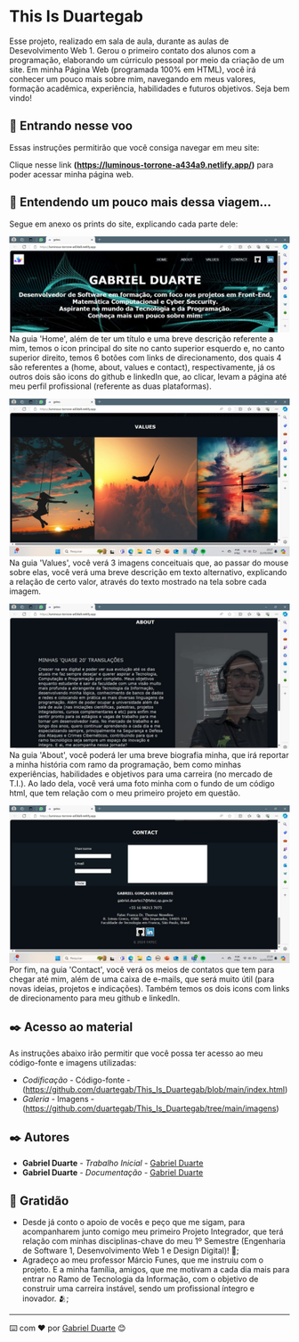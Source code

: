 # This Is Duartegab

Esse projeto, realizado em sala de aula, durante as aulas de Desevolvimento Web 1. Gerou o primeiro contato dos alunos com a programação, elaborando um cúrriculo pessoal por meio da criação de um site. Em minha Página Web (programada 100% em HTML), você irá conhecer um pouco mais sobre mim, navegando em meus valores, formação acadêmica, experiência, habilidades e futuros objetivos. Seja bem vindo!


## 🚀 Entrando nesse voo

Essas instruções permitirão que você consiga navegar em meu site:

Clique nesse link **(https://luminous-torrone-a434a9.netlify.app/)** para poder acessar minha página web.


## 📄 Entendendo um pouco mais dessa viagem...

Segue em anexo os prints do site, explicando cada parte dele:

![Home](https://github.com/duartegab/This_Is_Duartegab/blob/main/f3dfd0a1-7c3f-4d6a-ada7-8bb24b5cb27e.jpg?raw=true)
Na guia 'Home', além de ter um título e uma breve descrição referente a mim, temos o icon principal do site no canto superior esquerdo e, no canto superior direito, temos 6 botões com links de direcionamento, dos quais 4 são referentes a (home, about, values e contact), respectivamente, já os outros dois são icons do github e linkedIn que, ao clicar, levam a página até meu perfil profissional (referente as duas plataformas).



![Values](https://github.com/duartegab/This_Is_Duartegab/blob/main/9e4b5549-83b1-4066-9f57-5ab1b259ae50.jpg?raw=true)
Na guia 'Values', você verá 3 imagens conceituais que, ao passar do mouse sobre elas, você verá uma breve descrição em texto alternativo, explicando a relação de certo valor, através do texto mostrado na tela sobre cada imagem.



![About](https://github.com/duartegab/This_Is_Duartegab/blob/main/e07407e4-038b-4560-97f5-4982686b993e.jpg?raw=true)
Na guia 'About', você poderá ler uma breve biografia minha, que irá reportar a minha história com ramo da programação, bem como minhas experiências, habilidades e objetivos para uma carreira (no mercado de T.I.). Ao lado dela, você verá uma foto minha com o fundo de um código html, que tem relação com o meu primeiro projeto em questão.



![Contact](https://github.com/duartegab/This_Is_Duartegab/blob/main/0dcce97d-cfde-4aa0-b104-34e904f5d65e.jpg?raw=true)
Por fim, na guia 'Contact', você verá os meios de contatos que tem para chegar até mim, além de uma caixa de e-mails, que será muito útil (para novas ideias, projetos e indicações). Também temos os dois icons com links de direcionamento para meu github e linkedIn.




## ✒️ Acesso ao material

As instruções abaixo irão permitir que você possa ter acesso ao meu código-fonte e imagens utilizadas:

* *Codificação* - Código-fonte - (https://github.com/duartegab/This_Is_Duartegab/blob/main/index.html)
* *Galeria* - Imagens - (https://github.com/duartegab/This_Is_Duartegab/tree/main/imagens)


## ✒️ Autores

* **Gabriel Duarte** - *Trabalho Inicial* - [Gabriel Duarte](https://github.com/duartegab)
* **Gabriel Duarte** - *Documentação* - [Gabriel Duarte](https://github.com/duartegab)


## 🎁 Gratidão

* Desde já conto o apoio de vocês e peço que me sigam, para acompanharem junto comigo meu primeiro Projeto Integrador, que terá relação com minhas disciplinas-chave do meu 1º Semestre (Engenharia de Software 1, Desenvolvimento Web 1 e Design Digital)! 📢;
* Agradeço ao meu professor Márcio Funes, que me instruiu com o projeto. E a minha família, amigos, que me motivam a cada dia mais para entrar no Ramo de Tecnologia da Informação, com o objetivo de construir uma carreira instável, sendo um profissional íntegro e inovador. 🫂;

---
⌨️ com ❤️ por [Gabriel Duarte](https://github.com/duartegab) 😊
